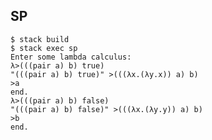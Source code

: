 ## SP

    $ stack build
    $ stack exec sp
    Enter some lambda calculus:
    λ>(((pair a) b) true)
    "(((pair a) b) true)" >(((λx.(λy.x)) a) b)
    >a
    end.
    λ>(((pair a) b) false)
    "(((pair a) b) false)" >(((λx.(λy.y)) a) b)
    >b
    end.